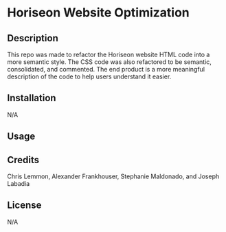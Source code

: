 # Horiseon Website Optimization

## Description
This repo was made to refactor the Horiseon website HTML code into a more semantic style. The CSS code was also refactored to be semantic, consolidated, and commented. The end product is a more meaningful description of the code to help users understand it easier.

## Installation
N/A

## Usage

## Credits
Chris Lemmon, Alexander Frankhouser, Stephanie Maldonado, and Joseph Labadia

## License
N/A

